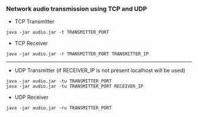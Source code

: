 ### Network audio transmission using TCP and UDP

* TCP Transmitter
```
java -jar audio.jar -t TRANSMITTER_PORT
```
* TCP Receiver
```
java -jar audio.jar -r TRANSMITTER_PORT TRANSMITTER_IP
```
---
* UDP Transmitter (if RECEIVER_IP is not present localhost will be used)
```
java -jar audio.jar -tu TRANSMITTER_PORT
java -jar audio.jar -tu TRANSMITTER_PORT RECEIVER_IP
```
* UDP Receiver
```
java -jar audio.jar -ru TRANSMITTER_PORT
```
